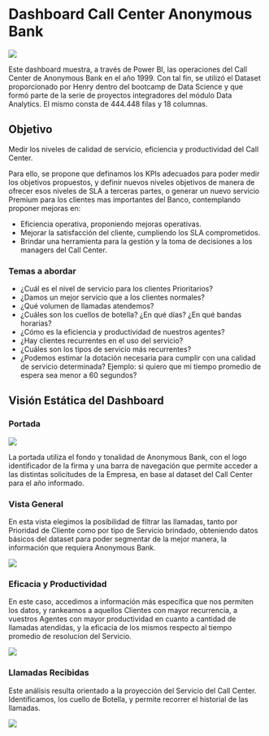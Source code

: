 
# Dashboard Call Center Anonymous Bank

<image src="Archivos\CallCenter.jpg">


Este dashboard muestra, a través de Power BI, las operaciones del Call Center de Anonymous Bank en el año 1999.
Con tal fin, se utilizó el Dataset proporcionado por Henry dentro del bootcamp de Data Science y que formó parte de la serie de proyectos integradores del módulo Data Analytics. El mismo consta de 444.448 filas y 18 columnas.

## Objetivo

Medir los niveles de calidad de servicio, eficiencia y productividad del Call Center.

Para ello, se propone que definamos los KPIs adecuados para poder medir los objetivos propuestos, y definir nuevos niveles objetivos de manera de ofrecer esos niveles de SLA a terceras partes, o generar un nuevo servicio Premium para los clientes mas importantes del Banco, contemplando proponer mejoras en:

* Eficiencia operativa, proponiendo mejoras operativas.
* Mejorar la satisfacción del cliente, cumpliendo los SLA comprometidos.
* Brindar una herramienta para la gestión y la toma de decisiones a los managers del Call Center.

### Temas a abordar
* ¿Cuál es el nivel de servicio para los clientes Prioritarios?
* ¿Damos un mejor servicio que a los clientes normales?
* ¿Qué volumen de llamadas atendemos?
* ¿Cuáles son los cuellos de botella? ¿En qué días? ¿En qué bandas horarias?
* ¿Cómo es la eficiencia y productividad de nuestros agentes?
* ¿Hay clientes recurrentes en el uso del servicio?
* ¿Cuáles son los tipos de servicio más recurrentes?
* ¿Podemos estimar la dotación necesaria para cumplir con una calidad de servicio determinada? Ejemplo: si quiero que mi tiempo promedio de espera sea menor a 60 segundos?

## Visión Estática del Dashboard

### Portada

<image src="Archivos\Portada.jpeg">

La portada utiliza el fondo y tonalidad de Anonymous Bank, con el logo identificador de la firma y una barra de navegación que permite acceder a las distintas solicitudes de la Empresa, en base al dataset del Call Center para el año informado.


### Vista General

En esta vista elegimos la posibilidad de filtrar las llamadas, tanto por Prioridad de Cliente como por tipo de Servicio brindado, obteniendo datos básicos del dataset para poder segmentar de la mejor manera, la información que requiera Anonymous Bank.

<image src="Archivos\General.jpeg">


### Eficacia y Productividad

En este caso, accedimos a información más específica que nos permiten los datos, y rankeamos a aquellos Clientes con mayor recurrencia, a vuestros Agentes con mayor productividad en cuanto a cantidad de llamadas atendidas, y la eficacia de los mismos respecto al tiempo promedio de resolucíon del Servicio.

<image src="Archivos\Eficacia_Productividad.jpeg">


### Llamadas Recibidas

Este análisis resulta orientado a la proyección del Servicio del Call Center.
Identificamos, los cuello de Botella, y permite recorrer el historial de las llamadas.


<image src="Archivos\Cantidad_Llamadas.jpeg">